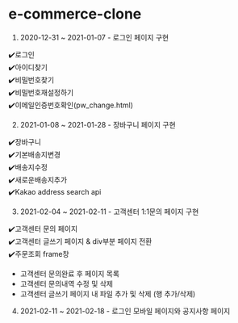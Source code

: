 # e-commerce-clone  

1. 2020-12-31 ~ 2021-01-07 - 로그인 페이지 구현  

:heavy_check_mark:로그인  
:heavy_check_mark:아이디찾기  
:heavy_check_mark:비밀번호찾기  
:heavy_check_mark:비밀번호재설정하기  
:heavy_check_mark:이메일인증번호확인(pw_change.html)  



2. 2021-01-08 ~ 2021-01-28 - 장바구니 페이지 구현

  :heavy_check_mark:장바구니  
:heavy_check_mark:기본배송지변경  
:heavy_check_mark:배송지수정  
:heavy_check_mark:새로운배송지추가  
:heavy_check_mark:Kakao address search api  

3. 2021-02-04 ~ 2021-02-11 - 고객센터 1:1문의 페이지 구현    

:heavy_check_mark:고객센터 문의 페이지  
:heavy_check_mark:고객센터 글쓰기 페이지 & div부분 페이지 전환  
:heavy_check_mark:주문조회 frame창  
  - 고객센터 문의완료 후 페이지 목록  
  - 고객센터 문의내역 수정 및 삭제
  - 고객센터 글쓰기 페이지 내 파일 추가 및 삭제 (행 추가/삭제)
4. 2021-02-11 ~ 2021-02-18 - 로그인 모바일 페이지와 공지사항 페이지  

  




